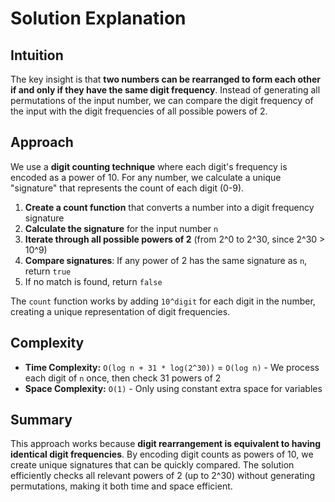 
# Solution Explanation

## Intuition
The key insight is that **two numbers can be rearranged to form each other if and only if they have the same digit frequency**. Instead of generating all permutations of the input number, we can compare the digit frequency of the input with the digit frequencies of all possible powers of 2.

## Approach
We use a **digit counting technique** where each digit's frequency is encoded as a power of 10. For any number, we calculate a unique "signature" that represents the count of each digit (0-9).

1. **Create a count function** that converts a number into a digit frequency signature
2. **Calculate the signature** for the input number `n`
3. **Iterate through all possible powers of 2** (from 2^0 to 2^30, since 2^30 > 10^9)
4. **Compare signatures**: If any power of 2 has the same signature as `n`, return `true`
5. If no match is found, return `false`

The `count` function works by adding `10^digit` for each digit in the number, creating a unique representation of digit frequencies.

## Complexity
- **Time Complexity:** `O(log n + 31 * log(2^30))` = `O(log n)` - We process each digit of `n` once, then check 31 powers of 2
- **Space Complexity:** `O(1)` - Only using constant extra space for variables

## Summary
This approach works because **digit rearrangement is equivalent to having identical digit frequencies**. By encoding digit counts as powers of 10, we create unique signatures that can be quickly compared. The solution efficiently checks all relevant powers of 2 (up to 2^30) without generating permutations, making it both time and space efficient.

